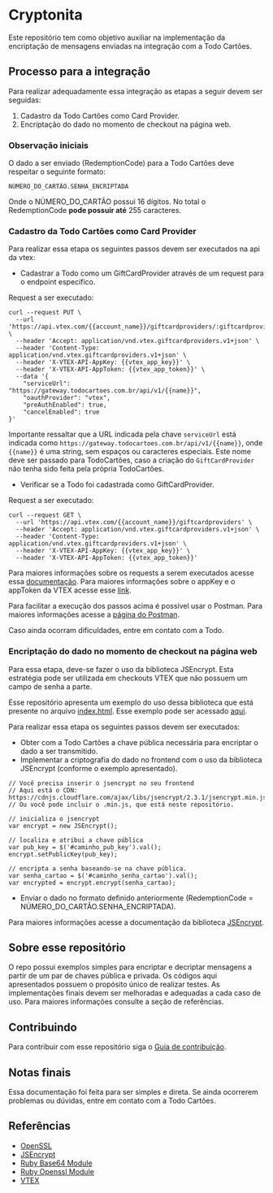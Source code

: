 # Cryptonita

Este repositório tem como objetivo auxiliar na implementação da encriptação de mensagens enviadas na integração com a Todo Cartões.

## Processo para a integração
Para realizar adequadamente essa integração as etapas a seguir devem ser seguidas:

1. Cadastro da Todo Cartões como Card Provider.
2. Encriptação do dado no momento de checkout na página web.

### Observação iniciais

O dado a ser enviado (RedemptionCode) para a Todo Cartões deve respeitar o seguinte formato:
```
NÚMERO_DO_CARTÃO.SENHA_ENCRIPTADA
```
Onde o NÚMERO_DO_CARTÃO possui 16 dígitos. No total o RedemptionCode **pode possuir até** 255 caracteres.

### Cadastro da Todo Cartões como Card Provider

Para realizar essa etapa os seguintes passos devem ser executados na api da vtex:

* Cadastrar a Todo como um GiftCardProvider através de um request para o endpoint específico.

Request a ser executado:
```
curl --request PUT \
  --url 'https://api.vtex.com/{{account_name}}/giftcardproviders/:giftcardprovider_name' \
  --header 'Accept: application/vnd.vtex.giftcardproviders.v1+json' \
  --header 'Content-Type: application/vnd.vtex.giftcardproviders.v1+json' \
  --header 'X-VTEX-API-AppKey: {{vtex_app_key}}' \
  --header 'X-VTEX-API-AppToken: {{vtex_app_token}}' \
  --data '{
    "serviceUrl": "https://gateway.todocartoes.com.br/api/v1/{{name}}",
    "oauthProvider": "vtex",
    "preAuthEnabled": true,
    "cancelEnabled": true
}'
```

Importante ressaltar que a URL indicada pela chave `serviceUrl` está indicada como `https://gateway.todocartoes.com.br/api/v1/{{name}}`, onde `{{name}}` é uma string, sem espaços ou caracteres especiais. Este nome deve ser passado para TodoCartões, caso a criação do `GiftCardProvider` não tenha sido feita pela própria TodoCartões.

* Verificar se a Todo foi cadastrada como GiftCardProvider.

Request a ser executado:
```
curl --request GET \
  --url 'https://api.vtex.com/{{account_name}}/giftcardproviders' \
  --header 'Accept: application/vnd.vtex.giftcardproviders.v1+json' \
  --header 'Content-Type: application/vnd.vtex.giftcardproviders.v1+json' \
  --header 'X-VTEX-API-AppKey: {{vtex_app_key}}' \
  --header 'X-VTEX-API-AppToken: {{vtex_app_token}}'
```
Para maiores informações sobre os requests a serem executados acesse essa [documentação](https://documenter.getpostman.com/view/2516022/RVfwjBPd).
Para maiores informações sobre o appKey e o appToken da VTEX acesse esse [link](https://help.vtex.com/pt/tutorial/criar-appkey-e-apptoken-para-autenticar-integracoes).

Para facilitar a execução dos passos acima é possível usar o Postman.
Para maiores informações acesse a [página do Postman](https://www.getpostman.com/).

Caso ainda ocorram dificuldades, entre em contato com a Todo.

### Encriptação do dado no momento de checkout na página web

Para essa etapa, deve-se fazer o uso da biblioteca JSEncrypt. Esta estratégia pode ser utilizada em checkouts VTEX que não possuem um campo de senha a parte.

Esse repositório apresenta um exemplo do uso dessa biblioteca que está presente no arquivo [index.html](index.html).
Esse exemplo pode ser acessado [aqui](https://todocartoes.github.io/cryptonita/).

Para realizar essa etapa os seguintes passos devem ser executados:

* Obter com a Todo Cartões a chave pública necessária para encriptar o dado a ser transmitido.
* Implementar a criptografia do dado no frontend com o uso da biblioteca JSEncrypt (conforme o exemplo apresentado).
```
// Você precisa inserir o jsencrypt no seu frontend
// Aqui está o CDN: https://cdnjs.cloudflare.com/ajax/libs/jsencrypt/2.3.1/jsencrypt.min.js
// Ou você pode incluir o .min.js, que está neste repositório.

// inicializa o jsencrypt
var encrypt = new JSEncrypt();

// localiza e atribui a chave pública
var pub_key = $('#caminho_pub_key').val();
encrypt.setPublicKey(pub_key);

// encripta a senha baseando-se na chave pública.
var senha_cartao = $('#caminho_senha_cartao').val();
var encrypted = encrypt.encrypt(senha_cartao);
```
* Enviar o dado no formato definido anteriormente (RedemptionCode = NÚMERO_DO_CARTÃO.SENHA_ENCRIPTADA).

Para maiores informações acesse a documentação da biblioteca [JSEncrypt](https://github.com/travist/jsencrypt).

## Sobre esse repositório

O repo possui exemplos simples para encriptar e decriptar mensagens a partir de um par de chaves pública e privada.
Os códigos aqui apresentados possuem o propósito único de realizar testes.
As implementações finais devem ser melhoradas e adequadas a cada caso de uso.
Para maiores informações consulte a seção de referências.

## Contribuindo

Para contribuir com esse repositório siga o [Guia de contribuição](CONTRIBUITION_GUIDE.md).

## Notas finais

Essa documentação foi feita para ser simples e direta.
Se ainda ocorrerem problemas ou dúvidas, entre em contato com a Todo Cartões.

## Referências
* [OpenSSL](https://www.openssl.org/)
* [JSEncrypt](https://github.com/travist/jsencrypt)
* [Ruby Base64 Module](https://ruby-doc.org/stdlib-2.3.1/libdoc/base64/rdoc/Base64.html)
* [Ruby Openssl Module](https://docs.ruby-lang.org/en/2.1.0/OpenSSL.html)
* [VTEX](https://documenter.getpostman.com/view/18468/RVfqmDgC#be8d60e4-5b30-5daf-c7b8-f8f2503a1c39)
